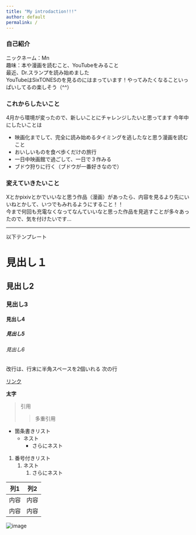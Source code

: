 ```yaml
---
title: "My introdaction!!!"
author: default
permalink: /
---
```


### **自己紹介**
ニックネーム：Mn  
趣味：本や漫画を読むこと、YouTubeをみること  
最近、Dr.スランプを読み始めました  
YouTubeはSixTONESのを見るのにはまっています！やってみたくなることいっぱいしてるの楽しそう（^^）

### **これからしたいこと**
4月から環境が変ったので、新しいことにチャレンジしたいと思ってます
今年中にしたいことは
- 映画化までして、完全に読み始めるタイミングを逃したなと思う漫画を読むこと
- おいしいものを食べ歩くだけの旅行
- 一日中映画館で過ごして、一日で３作みる
- ブドウ狩りに行く（ブドウが一番好きなので）

### **変えていきたいこと**
Xとかpixivとかでいいなと思う作品（漫画）があったら、内容を見るより先にいいねとかして、いつでもみれるようにすること！！  
今まで何回も充電なくなってなんていいなと思った作品を見逃すことが多々あったので、気を付けたいです...






---

以下テンプレート

# 見出し１      
## 見出し2      
### 見出し3
#### 見出し4
##### 見出し5
###### 見出し6

改行は、行末に半角スペースを2個いれる
次の行

[リンク](https://www.google.co.jp/)

**太字**

> 引用
>> 多重引用


- 箇条書きリスト
  - ネスト
    - さらにネスト


1. 番号付きリスト
   1. ネスト
      1. さらにネスト


| 列1  | 列2  |
|-----|-----|
| 内容  | 内容  |
| 内容  | 内容  |

![image](/GHPages_WebSite/assets/images/logo-150.png)
